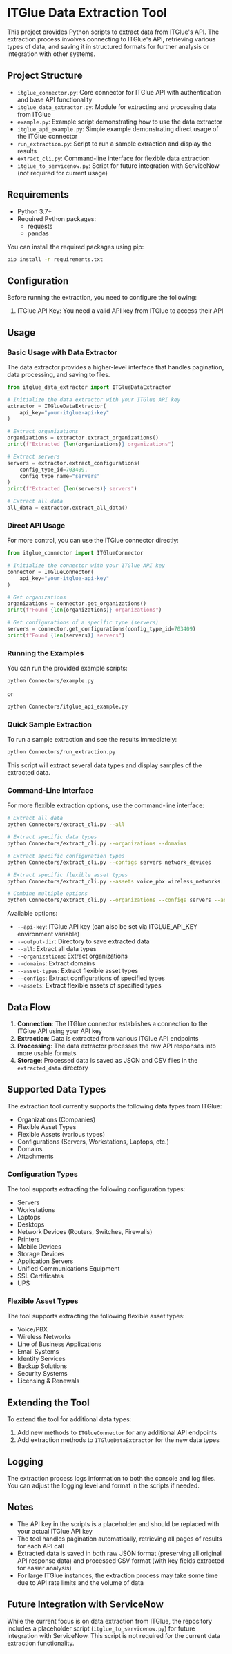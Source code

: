 # ITGlue Data Extraction Tool

This project provides Python scripts to extract data from ITGlue's API. The extraction process involves connecting to ITGlue's API, retrieving various types of data, and saving it in structured formats for further analysis or integration with other systems.

## Project Structure

- `itglue_connector.py`: Core connector for ITGlue API with authentication and base API functionality
- `itglue_data_extractor.py`: Module for extracting and processing data from ITGlue
- `example.py`: Example script demonstrating how to use the data extractor
- `itglue_api_example.py`: Simple example demonstrating direct usage of the ITGlue connector
- `run_extraction.py`: Script to run a sample extraction and display the results
- `extract_cli.py`: Command-line interface for flexible data extraction
- `itglue_to_servicenow.py`: Script for future integration with ServiceNow (not required for current usage)

## Requirements

- Python 3.7+
- Required Python packages:
  - requests
  - pandas

You can install the required packages using pip:

```bash
pip install -r requirements.txt
```

## Configuration

Before running the extraction, you need to configure the following:

1. ITGlue API Key: You need a valid API key from ITGlue to access their API

## Usage

### Basic Usage with Data Extractor

The data extractor provides a higher-level interface that handles pagination, data processing, and saving to files.

```python
from itglue_data_extractor import ITGlueDataExtractor

# Initialize the data extractor with your ITGlue API key
extractor = ITGlueDataExtractor(
    api_key="your-itglue-api-key"
)

# Extract organizations
organizations = extractor.extract_organizations()
print(f"Extracted {len(organizations)} organizations")

# Extract servers
servers = extractor.extract_configurations(
    config_type_id=703409, 
    config_type_name="servers"
)
print(f"Extracted {len(servers)} servers")

# Extract all data
all_data = extractor.extract_all_data()
```

### Direct API Usage

For more control, you can use the ITGlue connector directly:

```python
from itglue_connector import ITGlueConnector

# Initialize the connector with your ITGlue API key
connector = ITGlueConnector(
    api_key="your-itglue-api-key"
)

# Get organizations
organizations = connector.get_organizations()
print(f"Found {len(organizations)} organizations")

# Get configurations of a specific type (servers)
servers = connector.get_configurations(config_type_id=703409)
print(f"Found {len(servers)} servers")
```

### Running the Examples

You can run the provided example scripts:

```bash
python Connectors/example.py
```

or

```bash
python Connectors/itglue_api_example.py
```

### Quick Sample Extraction

To run a sample extraction and see the results immediately:

```bash
python Connectors/run_extraction.py
```

This script will extract several data types and display samples of the extracted data.

### Command-Line Interface

For more flexible extraction options, use the command-line interface:

```bash
# Extract all data
python Connectors/extract_cli.py --all

# Extract specific data types
python Connectors/extract_cli.py --organizations --domains

# Extract specific configuration types
python Connectors/extract_cli.py --configs servers network_devices

# Extract specific flexible asset types
python Connectors/extract_cli.py --assets voice_pbx wireless_networks

# Combine multiple options
python Connectors/extract_cli.py --organizations --configs servers --assets voice_pbx
```

Available options:
- `--api-key`: ITGlue API key (can also be set via ITGLUE_API_KEY environment variable)
- `--output-dir`: Directory to save extracted data
- `--all`: Extract all data types
- `--organizations`: Extract organizations
- `--domains`: Extract domains
- `--asset-types`: Extract flexible asset types
- `--configs`: Extract configurations of specified types
- `--assets`: Extract flexible assets of specified types

## Data Flow

1. **Connection**: The ITGlue connector establishes a connection to the ITGlue API using your API key
2. **Extraction**: Data is extracted from various ITGlue API endpoints
3. **Processing**: The data extractor processes the raw API responses into more usable formats
4. **Storage**: Processed data is saved as JSON and CSV files in the `extracted_data` directory

## Supported Data Types

The extraction tool currently supports the following data types from ITGlue:

- Organizations (Companies)
- Flexible Asset Types
- Flexible Assets (various types)
- Configurations (Servers, Workstations, Laptops, etc.)
- Domains
- Attachments

### Configuration Types

The tool supports extracting the following configuration types:
- Servers
- Workstations
- Laptops
- Desktops
- Network Devices (Routers, Switches, Firewalls)
- Printers
- Mobile Devices
- Storage Devices
- Application Servers
- Unified Communications Equipment
- SSL Certificates
- UPS

### Flexible Asset Types

The tool supports extracting the following flexible asset types:
- Voice/PBX
- Wireless Networks
- Line of Business Applications
- Email Systems
- Identity Services
- Backup Solutions
- Security Systems
- Licensing & Renewals

## Extending the Tool

To extend the tool for additional data types:

1. Add new methods to `ITGlueConnector` for any additional API endpoints
2. Add extraction methods to `ITGlueDataExtractor` for the new data types

## Logging

The extraction process logs information to both the console and log files. You can adjust the logging level and format in the scripts if needed.

## Notes

- The API key in the scripts is a placeholder and should be replaced with your actual ITGlue API key
- The tool handles pagination automatically, retrieving all pages of results for each API call
- Extracted data is saved in both raw JSON format (preserving all original API response data) and processed CSV format (with key fields extracted for easier analysis)
- For large ITGlue instances, the extraction process may take some time due to API rate limits and the volume of data

## Future Integration with ServiceNow

While the current focus is on data extraction from ITGlue, the repository includes a placeholder script (`itglue_to_servicenow.py`) for future integration with ServiceNow. This script is not required for the current data extraction functionality.